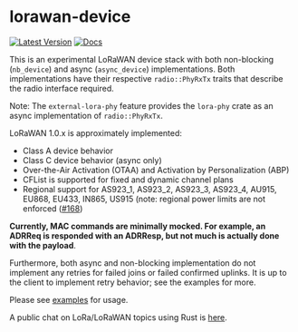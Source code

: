 # lorawan-device

[![Latest Version]][crates.io]
[![Docs]][doc.rs]

This is an experimental LoRaWAN device stack with both non-blocking (`nb_device`) and async (`async_device`) 
implementations. Both implementations have their respective `radio::PhyRxTx` traits that describe the radio interface
required. 

Note: The `external-lora-phy` feature provides the `lora-phy` crate as an async implementation of `radio::PhyRxTx`. 

LoRaWAN 1.0.x is approximately implemented:

- Class A device behavior
- Class C device behavior (async only)
- Over-the-Air Activation (OTAA) and Activation by Personalization (ABP)
- CFList is supported for fixed and dynamic channel plans
- Regional support for AS923_1, AS923_2, AS923_3, AS923_4, AU915, EU868, EU433, IN865, US915 (note: regional power limits are not enforced ([#168](https://github.com/lora-rs/lora-rs/issues/168))

**Currently, MAC commands are minimally mocked. For example, an ADRReq is responded with an ADRResp, but not much
is actually done with the payload**. 

Furthermore, both async and non-blocking implementation do not implement any retries for failed joins or failed 
confirmed uplinks. It is up to the client to implement retry behavior; see the examples for more.

Please see [examples](https://github.com/lora-rs/lora-rs/tree/main/examples) for usage.

A public chat on LoRa/LoRaWAN topics using Rust is [here](https://matrix.to/#/#public-lora-wan-rs:matrix.org).

[Latest Version]: https://img.shields.io/crates/v/lorawan-device.svg
[crates.io]: https://crates.io/crates/lorawan-device
[Docs]: https://docs.rs/lorawan-device/badge.svg
[doc.rs]: https://docs.rs/lorawan-device
